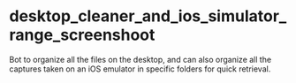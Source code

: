 # desktop_cleaner_and_ios_simulator_range_screenshoot
Bot to organize all the files on the desktop, and can also organize all the captures taken on an iOS emulator in specific folders for quick retrieval. 
